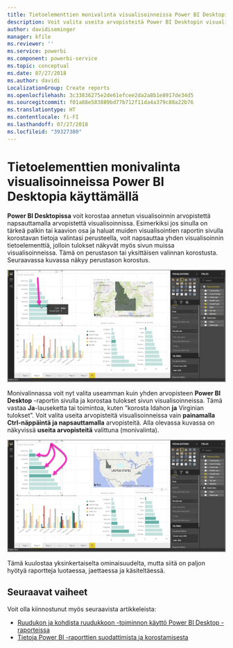 ```yaml
---
title: Tietoelementtien monivalinta visualisoinneissa Power BI Desktopia käyttämällä
description: Voit valita useita arvopisteitä Power BI Desktopin visualisoinneissa vain painamalla Ctrl-näppäintä ja napsauttamalla
author: davidiseminger
manager: kfile
ms.reviewer: ''
ms.service: powerbi
ms.component: powerbi-service
ms.topic: conceptual
ms.date: 07/27/2018
ms.author: davidi
LocalizationGroup: Create reports
ms.openlocfilehash: 3c33836275e2de61efcee2da2a8b1e8917de34d5
ms.sourcegitcommit: f01a88e583889bd77b712f11da4a379c88a22b76
ms.translationtype: HT
ms.contentlocale: fi-FI
ms.lasthandoff: 07/27/2018
ms.locfileid: "39327380"
---
```

# <a name="multi-select-data-elements-in-visuals-using-power-bi-desktop"></a>Tietoelementtien monivalinta visualisoinneissa Power BI Desktopia käyttämällä

**Power BI Desktopissa** voit korostaa annetun visualisoinnin arvopistettä napsauttamalla arvopistettä visualisoinnissa. Esimerkiksi jos sinulla on tärkeä palkin tai kaavion osa ja haluat muiden visualisointien raportin sivulla korostavan tietoja valintasi perusteella, voit napsauttaa yhden visualisoinnin tietoelementtiä, jolloin tulokset näkyvät myös sivun muissa visualisoinneissa. Tämä on perustason tai yksittäisen valinnan korostusta. Seuraavassa kuvassa näkyy perustason korostus. 

![](media/desktop-multi-select/multi-select_01.png)

Monivalinnassa voit nyt valita useamman kuin yhden arvopisteen **Power BI Desktop** -raportin sivulla ja korostaa tulokset sivun visualisoinneissa. Tämä vastaa **Ja**-lauseketta tai toimintoa, kuten ”korosta Idahon **ja** Virginian tulokset”. Voit valita useita arvopisteitä visualisoinneissa vain  **painamalla Ctrl-näppäintä ja napsauttamalla** arvopisteitä. Alla olevassa kuvassa on näkyvissä **useita arvopisteitä** valittuna (monivalinta).

![](media/desktop-multi-select/multi-select_02.png)

Tämä kuulostaa yksinkertaiselta ominaisuudelta, mutta siitä on paljon hyötyä raportteja luotaessa, jaettaessa ja käsiteltäessä. 

## <a name="next-steps"></a>Seuraavat vaiheet

Voit olla kiinnostunut myös seuraavista artikkeleista:

* [Ruudukon ja kohdista ruudukkoon -toiminnon käyttö Power BI Desktop -raporteissa](desktop-gridlines-snap-to-grid.md)
* [Tietoja Power BI -raporttien suodattimista ja korostamisesta](power-bi-reports-filters-and-highlighting.md)

